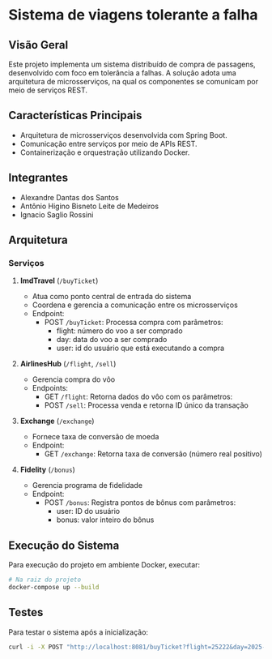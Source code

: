 # Sistema de viagens tolerante a falha

## Visão Geral

Este projeto implementa um sistema distribuído de compra de passagens, desenvolvido com foco em tolerância a falhas. A solução adota uma arquitetura de microsserviços, na qual os componentes se comunicam por meio de serviços REST.

## Características Principais

- Arquitetura de microsserviços desenvolvida com Spring Boot.
- Comunicação entre serviços por meio de APIs REST.
- Containerização e orquestração utilizando Docker.

## Integrantes

- Alexandre Dantas dos Santos
- Antônio Higino Bisneto Leite de Medeiros
- Ignacio Saglio Rossini

## Arquitetura

### Serviços

1. **ImdTravel** (`/buyTicket`)
   - Atua como ponto central de entrada do sistema
   - Coordena e gerencia a comunicação entre os microsserviços
   - Endpoint:
     - POST `/buyTicket`: Processa compra com parâmetros:
       - flight: número do voo a ser comprado
       - day: data do voo a ser comprado  
       - user: id do usuário que está executando a compra

2. **AirlinesHub** (`/flight`, `/sell`)
   - Gerencia compra do vôo
   - Endpoints:
     - GET `/flight`: Retorna dados do vôo com os parâmetros:
     - POST `/sell`: Processa venda e retorna ID único da transação

3. **Exchange** (`/exchange`)
   - Fornece taxa de conversão de moeda
   - Endpoint:
     - GET `/exchange`: Retorna taxa de conversão (número real positivo)

4. **Fidelity** (`/bonus`)
   - Gerencia programa de fidelidade
   - Endpoint:
     - POST `/bonus`: Registra pontos de bônus com parâmetros:
       - user: ID do usuário
       - bonus: valor inteiro do bônus

## Execução do Sistema

Para execução do projeto em ambiente Docker, executar:

```bash
# Na raiz do projeto
docker-compose up --build
```

## Testes

Para testar o sistema após a inicialização:

```bash
curl -i -X POST "http://localhost:8081/buyTicket?flight=25222&day=2025-15-30&user=3"
```
